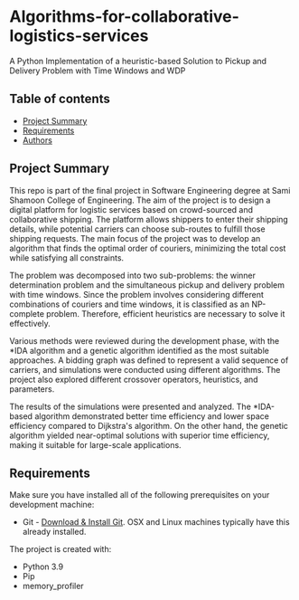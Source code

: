 # Algorithms-for-collaborative-logistics-services
A Python Implementation of a heuristic-based Solution to Pickup and Delivery Problem with Time Windows and WDP 

## Table of contents
* [Project Summary](#Project-Summary)
* [Requirements](#Requirements)
* [Authors](#Authors)

## Project Summary
This repo is part of the final project in Software Engineering degree at Sami Shamoon College of Engineering.
The aim of the project is to design a digital platform for logistic services based on crowd-sourced and collaborative shipping. The platform allows shippers to enter their shipping details, while potential carriers can choose sub-routes to fulfill those shipping requests. The main focus of the project was to develop an algorithm that finds the optimal order of couriers, minimizing the total cost while satisfying all constraints.

The problem was decomposed into two sub-problems: the winner determination problem and the simultaneous pickup and delivery problem with time windows. Since the problem involves considering different combinations of couriers and time windows, it is classified as an NP-complete problem. Therefore, efficient heuristics are necessary to solve it effectively.

Various methods were reviewed during the development phase, with the *IDA algorithm and a genetic algorithm identified as the most suitable approaches. A bidding graph was defined to represent a valid sequence of carriers, and simulations were conducted using different algorithms. The project also explored different crossover operators, heuristics, and parameters.

The results of the simulations were presented and analyzed. The *IDA-based algorithm demonstrated better time efficiency and lower space efficiency compared to Dijkstra's algorithm. On the other hand, the genetic algorithm yielded near-optimal solutions with superior time efficiency, making it suitable for large-scale applications.

## Requirements
Make sure you have installed all of the following prerequisites on your development machine:

* Git - [Download & Install Git](https://git-scm.com/downloads). OSX and Linux machines typically have this already installed.

The project is created with:
*  Python 3.9
* Pip
* memory_profiler
  
	

